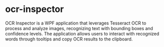 # ocr-inspector
OCR Inspector is a WPF application that leverages Tesseract OCR to process and analyze images, recognizing text with bounding boxes and confidence levels. The application allows users to interact with recognized words through tooltips and copy OCR results to the clipboard.
